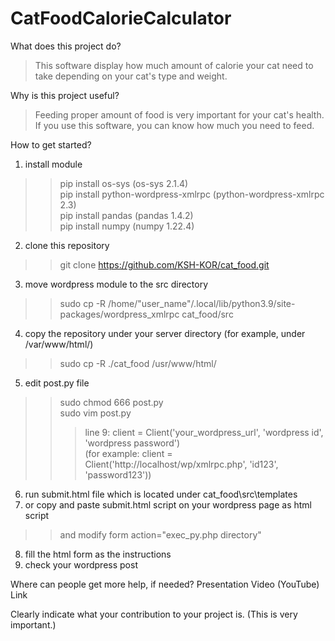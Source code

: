 # CatFoodCalorieCalculator
What does this project do? <br />
>This software display how much amount of calorie your cat need to take depending on your cat's type and weight.

Why is this project useful? <br />
>Feeding proper amount of food is very important for your cat's health. If you use this software, you can know how much you need to feed.

How to get started?<br />
1. install module<br />
>>pip install os-sys (os-sys 2.1.4)<br />
>>pip install python-wordpress-xmlrpc (python-wordpress-xmlrpc 2.3)<br />
>>pip install pandas (pandas 1.4.2)<br />
>>pip install numpy (numpy 1.22.4)<br />
2. clone this repository<br />
>>git clone https://github.com/KSH-KOR/cat_food.git <br />
3. move wordpress module to the src directory<br />
>>sudo cp -R /home/"user_name"/.local/lib/python3.9/site-packages/wordpress_xmlrpc cat_food/src<br />
4. copy the repository under your server directory (for example, under /var/www/html/)<br />
>>sudo cp -R ./cat_food /usr/www/html/<br />
5. edit post.py file<br />
>>sudo chmod 666 post.py<br />
>>sudo vim post.py<br />
>>>line 9: client = Client('your_wordpress_url', 'wordpress id', 'wordpress password')<br />
>>>(for example: client = Client('http://localhost/wp/xmlrpc.php', 'id123', 'password123'))<br />
6. run submit.html file which is located under cat_food\src\templates<br />
7. or copy and paste submit.html script on your wordpress page as html script<br />
>>and modify form action="exec_py.php directory"<br />
8. fill the html form as the instructions<br />
9. check your wordpress post<br />

Where can people get more help, if needed? Presentation Video (YouTube) Link<br />
  
Clearly indicate what your contribution to your project is. (This is very important.)<br />
  

